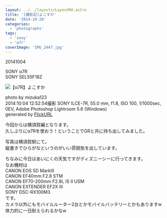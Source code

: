 ```yaml
---
layout: ../../layouts/LayoutMd.astro
title: '[撮影記]よこすか'
date: '2014-10-20'
categories:
  - 'photographs'
tags:
  - 'sony'
  - 'α7r'
coverImage: 'IMG_2447.jpg'
---
```


20141004

SONY α7R  
SONY SEL55F18Z

![【α7R】よこすか](/archive/images/15572426455_817c22cb4e_b.jpg)

photo by mizuka123  
2014:10:04 12:52:54撮影 SONY ILCE-7R, 55.0 mm, f1.8, ISO 100, 1/1000sec, 0EV, Adobe Photoshop Lightroom 5.6 (Windows)  
generated by [FlickURL](https://itunes.apple.com/jp/app/flickurl/id817330241?mt=8)

今回からは横須賀編となります。  
久しぶりにα7Rを使おう！ということでGRと共に持ち出してみました。

写真は横須賀駅にて。  
縦書きでひらがなというのがいい雰囲気を出しています。

ちなみに今日はあいにくの天気ですがディズニーシーに行ってきます。  
なお機材は  
CANON EOS 5D MarkⅢ  
CANON EF40mm F2.8 STM  
CANON EF70-200mm F2.8L IS II USM  
CANON EXTENDER EF2X III  
SONY DSC-RX100M3  
です。  
カメラ以外にもモバイルルーター2台とかモバイルバッテリーとかもありますw  
体力的に一日耐えられるかなw

